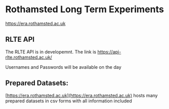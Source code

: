 
# Rothamsted Long Term Experiments

https://era.rothamsted.ac.uk

## RLTE  API
The RLTE  API is in developemnt.
The link is https://api-rlte.rothamsted.ac.uk/

Usernames and Passwords will be available on the day

## Prepared Datasets: 
[https://era.rothamsted.ac.uk](https://era.rothamsted.ac.uk) hosts many prepared datasets in csv forms with all information included  